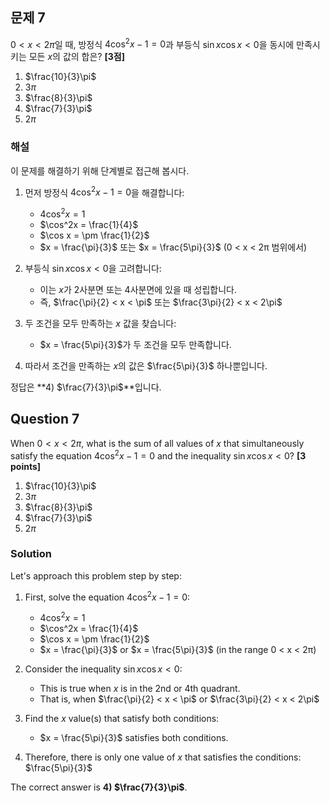 

## 문제 7

$0 < x < 2\pi$일 때, 방정식 $4\cos^2x - 1 = 0$과 부등식 $\sin x \cos x < 0$을 동시에 만족시키는 모든 $x$의 값의 합은? **[3점]**

1) $\frac{10}{3}\pi$
2) $3\pi$
3) $\frac{8}{3}\pi$
4) $\frac{7}{3}\pi$
5) $2\pi$

### 해설

이 문제를 해결하기 위해 단계별로 접근해 봅시다.

1. 먼저 방정식 $4\cos^2x - 1 = 0$을 해결합니다:
   - $4\cos^2x = 1$
   - $\cos^2x = \frac{1}{4}$
   - $\cos x = \pm \frac{1}{2}$
   - $x = \frac{\pi}{3}$ 또는 $x = \frac{5\pi}{3}$ (0 < x < 2π 범위에서)

2. 부등식 $\sin x \cos x < 0$을 고려합니다:
   - 이는 $x$가 2사분면 또는 4사분면에 있을 때 성립합니다.
   - 즉, $\frac{\pi}{2} < x < \pi$ 또는 $\frac{3\pi}{2} < x < 2\pi$

3. 두 조건을 모두 만족하는 $x$ 값을 찾습니다:
   - $x = \frac{5\pi}{3}$가 두 조건을 모두 만족합니다.

4. 따라서 조건을 만족하는 $x$의 값은 $\frac{5\pi}{3}$ 하나뿐입니다.

정답은 **4) $\frac{7}{3}\pi$**입니다.

## Question 7

When $0 < x < 2\pi$, what is the sum of all values of $x$ that simultaneously satisfy the equation $4\cos^2x - 1 = 0$ and the inequality $\sin x \cos x < 0$? **[3 points]**

1) $\frac{10}{3}\pi$
2) $3\pi$
3) $\frac{8}{3}\pi$
4) $\frac{7}{3}\pi$
5) $2\pi$

### Solution

Let's approach this problem step by step:

1. First, solve the equation $4\cos^2x - 1 = 0$:
   - $4\cos^2x = 1$
   - $\cos^2x = \frac{1}{4}$
   - $\cos x = \pm \frac{1}{2}$
   - $x = \frac{\pi}{3}$ or $x = \frac{5\pi}{3}$ (in the range 0 < x < 2π)

2. Consider the inequality $\sin x \cos x < 0$:
   - This is true when $x$ is in the 2nd or 4th quadrant.
   - That is, when $\frac{\pi}{2} < x < \pi$ or $\frac{3\pi}{2} < x < 2\pi$

3. Find the $x$ value(s) that satisfy both conditions:
   - $x = \frac{5\pi}{3}$ satisfies both conditions.

4. Therefore, there is only one value of $x$ that satisfies the conditions: $\frac{5\pi}{3}$

The correct answer is **4) $\frac{7}{3}\pi$**.